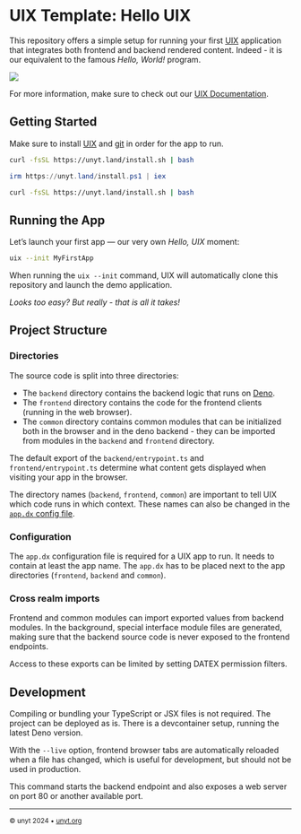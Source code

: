 # UIX Template: Hello UIX

This repository offers a simple setup for running your first [UIX](https://github.com/unyt-org/uix) application that integrates both frontend and backend rendered content. Indeed - it is our equivalent to the famous *Hello, World!* program.

<img src=".github/res/welcome-banner.png">

For more information, make sure to check out our [UIX Documentation](https://docs.unyt.org/manual/uix/getting-started).

## Getting Started
Make sure to install [UIX](https://docs.unyt.org/manual/uix/getting-started) and [git](https://git-scm.com/downloads) in order for the app to run.


<unyt-tabs>
<unyt-tab label="macOS" default>

```sh
curl -fsSL https://unyt.land/install.sh | bash
```

</unyt-tab>
<unyt-tab label="Windows">

```powershell
irm https://unyt.land/install.ps1 | iex
```

</unyt-tab>
<unyt-tab label="Linux">

```sh
curl -fsSL https://unyt.land/install.sh | bash
```

</unyt-tab>
</unyt-tabs>

## Running the App
Let’s launch your first app — our very own *Hello, UIX* moment:

```bash
uix --init MyFirstApp
```
When running the `uix --init` command, UIX will automatically clone this repository and launch the demo application.

*Looks too easy? But really - that is all it takes!*



## Project Structure

### Directories
The source code is split into three directories:

* The `backend` directory contains the backend logic that runs on [Deno](https://deno.com/).
* The `frontend` directory contains the code for the frontend clients (running in the web browser).
* The `common` directory contains common modules that can be initialized both in the browser and in the deno backend - they can be imported from modules in the `backend` and `frontend` directory.

The default export of the `backend/entrypoint.ts` and `frontend/entrypoint.ts` determine what content
gets displayed when visiting your app in the browser.

The directory names (`backend`, `frontend`, `common`) are important to tell UIX which code runs in which context. These names can also be changed in the [`app.dx` config file](https://docs.unyt.org/manual/uix/configuration#the-appdx-file).

### Configuration

The `app.dx` configuration file is required for a UIX app to run. It needs to contain at least the app name.
The `app.dx` has to be placed next to the app directories (`frontend`, `backend` and `common`).

### Cross realm imports

Frontend and common modules can import exported values from backend modules.
In the background, special interface module files are generated, making sure that the backend source code is never exposed to the frontend endpoints.

Access to these exports can be limited by setting DATEX permission filters.

## Development

Compiling or bundling your TypeScript or JSX files is not required. The project can be deployed as is.
There is a devcontainer setup, running the latest Deno version.

With the `--live` option, frontend browser tabs are automatically reloaded when a file has changed, which is useful for development, but should not be used in production.

This command starts the backend endpoint and also exposes a web server on port 80 or another available port.

---

<sub>&copy; unyt 2024 • [unyt.org](https://unyt.org)</sub>
